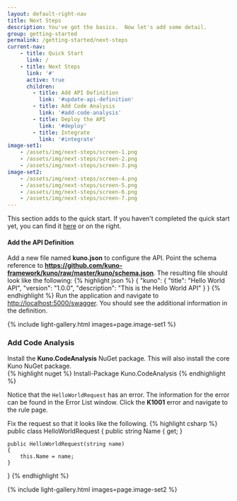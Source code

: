 ```yaml
---
layout: default-right-nav
title: Next Steps
description: You've got the basics.  Now let's add some detail.
group: getting-started
permalink: /getting-started/next-steps
current-nav:
    - title: Quick Start
      link: /        
    - title: Next Steps
      link: '#'
      active: true
      children:
        - title: Add API Definition
          link: '#update-api-definition'
        - title: Add Code Analysis
          link: '#add-code-analysis'
        - title: Deploy the API
          link: '#deploy'
        - title: Integrate
          link: '#integrate'
image-set1:
    - /assets/img/next-steps/screen-1.png
    - /assets/img/next-steps/screen-2.png
    - /assets/img/next-steps/screen-3.png
image-set2:
    - /assets/img/next-steps/screen-4.png
    - /assets/img/next-steps/screen-5.png
    - /assets/img/next-steps/screen-6.png
    - /assets/img/next-steps/screen-7.png
---
```


This section adds to the quick start.  If you haven't completed the quick start yet, you can find it [here](/) or on the right.

#### Add the API Definition
Add a new file named **kuno.json** to configure the API.  Point the schema reference to **https://github.com/kuno-framework/kuno/raw/master/kuno/schema.json**.  The
resulting file should look like the following:
{% highlight json %}
{
  "kuno": {
    "title": "Hello World API",
    "version": "1.0.0",
    "description": "This is the Hello World API"
  }
}
{% endhighlight %}
Run the application and navigate to [http://localhost:5000/swagger](http://localhost:5000/swagger).  You should see 
the additional information in the definition.

{% include light-gallery.html images=page.image-set1 %}

### Add Code Analysis
Install the **Kuno.CodeAnalysis** NuGet package.  This will also install the core Kuno NuGet package.  
{% highlight nuget %}
Install-Package Kuno.CodeAnalysis
{% endhighlight %}

Notice that the ```HelloWorldRequest``` has an error.  The information for the error can be found in the Error List window.
Click the **K1001** error and navigate to the rule page.

Fix the request so that it looks like the following.
{% highlight csharp %}
public class HelloWorldRequest
{
    public string Name { get; }

    public HelloWorldRequest(string name)
    {
        this.Name = name;
    }
}
{% endhighlight %}

{% include light-gallery.html images=page.image-set2 %}